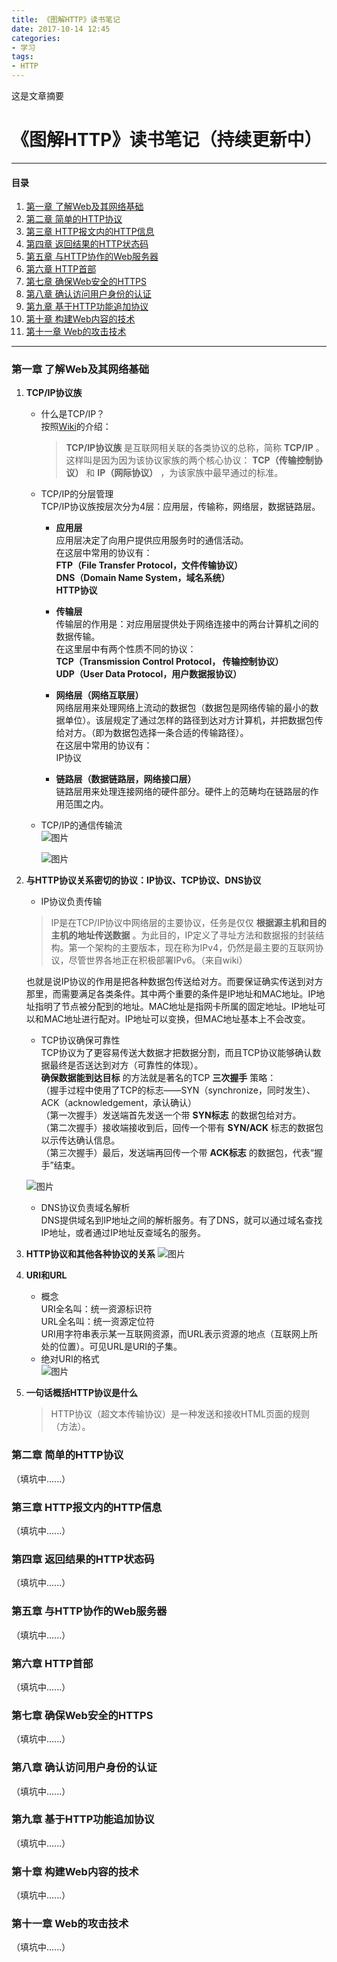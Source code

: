 ```yaml
---
title: 《图解HTTP》读书笔记
date: 2017-10-14 12:45
categories: 
- 学习
tags: 
- HTTP
---
```

这是文章摘要
<!--more-->

<h1>《图解HTTP》读书笔记（持续更新中）</h1>

<hr>

<h4>目录</h4>

1. [第一章 了解Web及其网络基础](#chapter1)
2. [第二章 简单的HTTP协议](#chapter2)
3. [第三章 HTTP报文内的HTTP信息](#chapter3)
4. [第四章 返回结果的HTTP状态码](#chapter4)
5. [第五章 与HTTP协作的Web服务器](#chapter5)
6. [第六章 HTTP首部](#chapter6)
7. [第七章 确保Web安全的HTTPS](#chapter7)
8. [第八章 确认访问用户身份的认证](#chapter8)
9. [第九章 基于HTTP功能追加协议](#chapter9)
10. [第十章 构建Web内容的技术](#chapter10)
11. [第十一章 Web的攻击技术](#chapter11)

<hr>

<h3 id="chapter1">第一章 了解Web及其网络基础</h3>

1. **TCP/IP协议族**
    - 什么是TCP/IP？  
    	按照[Wiki](https://zh.wikipedia.org/wiki/TCP/IP%E5%8D%8F%E8%AE%AE%E6%97%8F)的介绍：  
    	> **TCP/IP协议族** 是互联网相关联的各类协议的总称，简称 **TCP/IP** 。这样叫是因为因为该协议家族的两个核心协议： **TCP（传输控制协议）** 和 **IP（网际协议）** ，为该家族中最早通过的标准。
    - TCP/IP的分层管理  
    	TCP/IP协议族按层次分为4层：应用层，传输称，网络层，数据链路层。  
		*  **应用层**   
		应用层决定了向用户提供应用服务时的通信活动。  
		在这层中常用的协议有：   
		**FTP（File Transfer Protocol，文件传输协议）**  
		**DNS（Domain Name System，域名系统）**  
		**HTTP协议**   

		*  **传输层**   
		传输层的作用是：对应用层提供处于网络连接中的两台计算机之间的数据传输。  
		在这里层中有两个性质不同的协议：   
		**TCP（Transmission Control Protocol， 传输控制协议）**  
		**UDP（User Data Protocol，用户数据报协议）**  

		*  **网络层（网络互联层）**   
		网络层用来处理网络上流动的数据包（数据包是网络传输的最小的数据单位）。该层规定了通过怎样的路径到达对方计算机，并把数据包传给对方。（即为数据包选择一条合适的传输路径）。  
		在这层中常用的协议有：  
		IP协议  

		*  **链路层（数据链路层，网络接口层）**  
		链路层用来处理连接网络的硬件部分。硬件上的范畴均在链路层的作用范围之内。  
    - TCP/IP的通信传输流   
    	![图片](tujiehttp/1-1.png)  

		![图片](tujiehttp/1-2.png)

2. **与HTTP协议关系密切的协议：IP协议、TCP协议、DNS协议**
	- IP协议负责传输  
	> IP是在TCP/IP协议中网络层的主要协议，任务是仅仅 **根据源主机和目的主机的地址传送数据** 。为此目的，IP定义了寻址方法和数据报的封装结构。第一个架构的主要版本，现在称为IPv4，仍然是最主要的互联网协议，尽管世界各地正在积极部署IPv6。（来自wiki）  
	
	也就是说IP协议的作用是把各种数据包传送给对方。而要保证确实传送到对方那里，而需要满足各类条件。其中两个重要的条件是IP地址和MAC地址。IP地址指明了节点被分配到的地址。MAC地址是指网卡所属的固定地址。IP地址可以和MAC地址进行配对。IP地址可以变换，但MAC地址基本上不会改变。
	- TCP协议确保可靠性  
	TCP协议为了更容易传送大数据才把数据分割，而且TCP协议能够确认数据最终是否送达到对方（可靠性的体现）。  
	 **确保数据能到达目标** 的方法就是著名的TCP **三次握手** 策略：  
	（握手过程中使用了TCP的标志——SYN（synchronize，同时发生）、ACK（acknowledgement，承认确认）  
	（第一次握手）发送端首先发送一个带 **SYN标志** 的数据包给对方。  
	（第二次握手）接收端接收到后，回传一个带有 **SYN/ACK** 标志的数据包以示传达确认信息。  
	（第三次握手）最后，发送端再回传一个带 **ACK标志** 的数据包，代表“握手”结束。  

	![图片](tujiehttp/1-4.png)
	- DNS协议负责域名解析  
	DNS提供域名到IP地址之间的解析服务。有了DNS，就可以通过域名查找IP地址，或者通过IP地址反查域名的服务。

3. **HTTP协议和其他各种协议的关系**
	![图片](tujiehttp/1-3.png)

4. **URI和URL**
	- 概念  
	URI全名叫：统一资源标识符  
	URL全名叫：统一资源定位符  
	URI用字符串表示某一互联网资源，而URL表示资源的地点（互联网上所处的位置）。可见URL是URI的子集。
	- 绝对URI的格式  
	![图片](tujiehttp/1-5.png)
5. **一句话概括HTTP协议是什么**
	> HTTP协议（超文本传输协议）是一种发送和接收HTML页面的规则（方法）。 

<h3 id="chapter2">第二章 简单的HTTP协议</h3>  
（填坑中......）

<h3 id="chapter3">第三章 HTTP报文内的HTTP信息</h3>  
（填坑中......）

<h3 id="chapter4">第四章 返回结果的HTTP状态码</h3>  
（填坑中......）

<h3 id="chapter5">第五章 与HTTP协作的Web服务器</h3>  
（填坑中......）

<h3 id="chapter6">第六章 HTTP首部</h3>  
（填坑中......）

<h3 id="chapter7">第七章 确保Web安全的HTTPS</h3>  
（填坑中......）

<h3 id="chapter8">第八章 确认访问用户身份的认证</h3>  
（填坑中......）

<h3 id="chapter9">第九章 基于HTTP功能追加协议</h3>  
（填坑中......）

<h3 id="chapter10">第十章 构建Web内容的技术</h3>  
（填坑中......）

<h3 id="chapter11">第十一章 Web的攻击技术</h3>  
（填坑中......）





